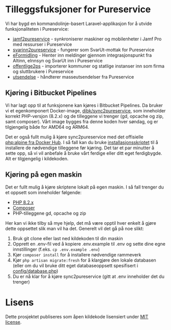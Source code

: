 # Tilleggsfuksjoner for Pureservice

Vi har bygd en kommandolinje-basert Laravel-applikasjon for å utvide funksjonaliteten i Pureservice:

- [jamf2pureservice](docs/jamf2pureservice.md) - synkroniserer maskiner og mobilenheter i Jamf Pro med ressurser i Pureservice
- [svarinn2pureservice](docs/svarinn2pureservice.md) - fungerer som SvarUt-mottak for Pureservice
- [eFormidling](docs/eformidling.md) - Henter inn meldinger gjennom integrasjonspunkt fra Altinn, eInnsyn og SvarUt inn i Pureservice
- [offentlige2ps](docs/offentlige2ps.md) - importerer kommuner og statlige instanser inn som firma og sluttbrukere i Pureservice
- [utsendelse](docs/utsendelse.md) - håndterer masseutsendelser fra Pureservice

## Kjøring i Bitbucket Pipelines

Vi har lagt opp til at funksjonene kan kjøres i Bitbucket Pipelines. Da bruker vi et egenkomponert Docker-image, [dibk/sync2pureservice](https://hub.docker.com/r/dibk/sync2pureservice), som inneholder korrekt PHP-versjon (8.2.x) og de tilleggene vi trenger (gd, opcache og zip, samt composer). Vårt image bygges fra denne koden hver søndag, og er tilgjengelig både for AMD64 og ARM64.

Det er også fullt mulig å kjøre sync2pureservice med det offisielle [php:alpine fra Docker Hub](https://hub.docker.com/_/php). I så fall kan du bruke [installasjonsskriptet](scripts/php-install-alpine.sh) til å installere de nødvendige tilleggene før kjøring. Det tar et par minutter å sette opp, så vi vil anbefale å bruke vårt ferdige eller ditt eget ferdigbygde. Alt er tilgjengelig i kildekoden.

## Kjøring på egen maskin

Det er fullt mulig å kjøre skriptene lokalt på egen maskin. I så fall trenger du et oppsett som inneholder følgende:

- [PHP 8.2.x](https://php.net)
- [Composer](https://getcomposer.org/)
- PHP-tilleggene gd, opcache og zip

Her kan vi ikke tilby så mye hjelp, det må være opptil hver enkelt å gjøre dette oppsettet slik man vil ha det. Generelt vil det gå på noe slikt:

1. Bruk git clone eller last ned kildekoden til din maskin
1. Opprett en .env-fil ved å kopiere .env.example til .env og sette dine egne innstillinger (f.eks. `cp .env.example .env`)
1. Kjør `composer install` for å installere nødvendige rammeverk
1. Kjør `php artisan migrate:fresh` for å klargjøre den lokale databasen (eller om du vil bruke ditt eget databaseoppsett spesifisert i [config/database.php](config/database.php))
1. Du er nå klar for å kjøre sync2pureservice (gitt at .env inneholder det du trenger)

# Lisens
Dette prosjektet publiseres som åpen kildekode lisensiert under [MIT license](https://opensource.org/licenses/MIT).
